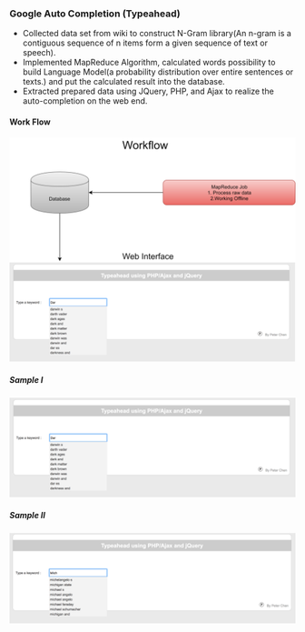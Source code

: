 ### Google Auto Completion (Typeahead)

*   Collected data set from wiki to construct N-Gram library(An n-gram is a contiguous sequence of n items form a given sequence of text or speech).
*   Implemented MapReduce Algorithm, calculated words possibility to build
Language Model(a probability distribution over entire sentences or texts.) and put the calculated result into the database.
*   Extracted prepared data using JQuery, PHP, and Ajax to realize the
auto-completion on the web end.

#### Work Flow

![Sample 1](https://github.com/chendddong/NGram/blob/master/workFlow.png?raw=true)

##### Sample I

![Sample 1](https://github.com/chendddong/NGram/blob/master/TH%20I.png?raw=true)

##### Sample II

![Sample 2](https://github.com/chendddong/NGram/blob/master/TH%20II.png?raw=true)
